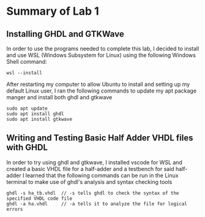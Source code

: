 # Summary of Lab 1
## Installing GHDL and GTKWave
In order to use the programs needed to complete this lab, I decided to install and use WSL (Windows Subsystem for Linux) using the following Windows Shell command:

` wsl --install `

After restarting my computer to allow Ubuntu to install and setting up my default Linux user, I ran the following commands to update my apt package manger and install both ghdl and gtkwave

``` 
sudo apt update
sudo apt install ghdl
sudo apt install gtkwave 
```

## Writing and Testing Basic Half Adder VHDL files with GHDL
In order to try using ghdl and gtkwave, I installed vscode for WSL and created a basic VHDL file for a half-adder and a testbench for said half-adder
I learned that the following commands can be run in the Linux terminal to make use of ghdl's analysis and syntax checking tools

```
ghdl -s ha_tb.vhdl  // -s tells ghdl to check the syntax of the specified VHDL code file
ghdl -a ha.vhdl     // -a tells it to analyze the file for logical errors
```
